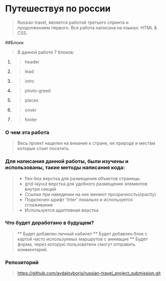 # Путешествуя по россии
>Russian travel, является работой третьего спринта и продолжением первого. Вся работа написана на языках: HTML & CSS.

##Блоки
> В данной работе 7 блоков:
1.  >header
1.  >lead
1.  >intro
1.  >photo-greed
1.  >places
1.  >cover
1.  >footer

### О чем эта работа
> Весь проект нацелен на вниание к стране, ее природе и местам которые стоит посетить.

### Для написания данной работы, были изучены и использованы, такие методы написания кода:
>- flex-box верстка для размещения объектов страницы.
>- grid-layout верстка для удобного размещения элементов внутри секций
>- Ссылки при наведении на них меняют прозрачность(opacity)
>- Подключен шрифт 'Inter' локально и используется сглаживание
>- Используется адаптивная верстка

### Что будет доработано в будущем?
>** Будет добавлен личный кабинет
>** Будет добавлен блок с картой часто используемых маршрутов с анимацие
>** Будет форма, через которую пользователи смогут отправить комментарий.

### Репозиторий
>https://github.com/avdalovboris/russian-travel_project_submission.git